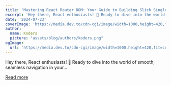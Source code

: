 ```yaml
---
title: 'Mastering React Router DOM: Your Guide to Building Slick Single-Page Apps'
excerpt: 'Hey there, React enthusiasts! 👋 Ready to dive into the world of smooth, seamless navigation in your...'
date: '2024-07-23'
coverImage: 'https://media.dev.to/cdn-cgi/image/width=1000,height=420,fit=cover,gravity=auto,format=auto/https%3A%2F%2Fdev-to-uploads.s3.amazonaws.com%2Fuploads%2Farticles%2Frfck0f1v4cfbfd9h874l.jpg'
author:
  name: Koders
  picture: "assets/blog/authors/koders.png"
ogImage:
  url: 'https://media.dev.to/cdn-cgi/image/width=1000,height=420,fit=cover,gravity=auto,format=auto/https%3A%2F%2Fdev-to-uploads.s3.amazonaws.com%2Fuploads%2Farticles%2Frfck0f1v4cfbfd9h874l.jpg'
---
```


Hey there, React enthusiasts! 👋 Ready to dive into the world of smooth, seamless navigation in your...

[Read more](https://dev.to/vyan/mastering-react-router-dom-your-guide-to-building-slick-single-page-apps-5g3o)
